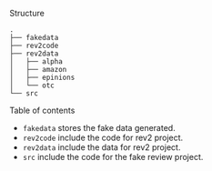 Structure
```
.
├── fakedata
├── rev2code
├── rev2data
│   ├── alpha
│   ├── amazon
│   ├── epinions
│   └── otc
└── src
```

Table of contents

+ `fakedata` stores the fake data generated.
+ `rev2code` include the code for rev2 project.
+ `rev2data` include the data for rev2 project.
+ `src` include the code for the fake review project.

